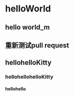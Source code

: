 # helloWorld
## hello world_m
## 重新测试pull request
## hellohelloKitty
### hellohellohelloKitty
#### hellohello
